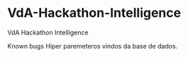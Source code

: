 # VdA-Hackathon-Intelligence
VdA Hackathon Intelligence


Known bugs
Hiper paremeteros vindos da base de dados.